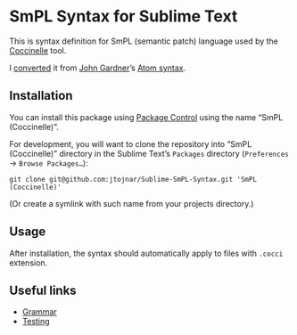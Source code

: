 # SmPL Syntax for Sublime Text

This is syntax definition for SmPL (semantic patch) language used by the [Coccinelle] tool.

I [converted] it from [John Gardner]’s [Atom syntax].

## Installation

You can install this package using [Package Control](https://packagecontrol.io/installation) using the name “SmPL (Coccinelle)”.

For development, you will want to clone the repository into “SmPL (Coccinelle)” directory in the Sublime Text’s `Packages` directory (`Preferences` → `Browse Packages…`):

```
git clone git@github.com:jtojnar/Sublime-SmPL-Syntax.git 'SmPL (Coccinelle)'
```

(Or create a symlink with such name from your projects directory.)

## Usage

After installation, the syntax should automatically apply to files with `.cocci` extension.

## Useful links

- [Grammar](https://coccinelle.gitlabpages.inria.fr/website/docs/main_grammar.html)
- [Testing](https://www.sublimetext.com/docs/syntax.html#testing)

[Coccinelle]: https://coccinelle.gitlabpages.inria.fr/website/
[converted]: https://forum.sublimetext.com/t/using-syntax-highlighting-from-github-atom/65023
[Atom syntax]: https://github.com/Alhadis/language-etc/blob/669f7b1ca0d1a37bf63754b9df7c53bd89ba4fd9/grammars/smpl.cson
[John Gardner]: https://github.com/Alhadis
